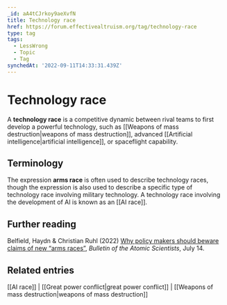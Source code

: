 ```yaml
---
_id: aA4tCJrkoy9aeXvfN
title: Technology race
href: https://forum.effectivealtruism.org/tag/technology-race
type: tag
tags:
  - LessWrong
  - Topic
  - Tag
synchedAt: '2022-09-11T14:33:31.439Z'
---
```

# Technology race

A **technology race** is a competitive dynamic between rival teams to first develop a powerful technology, such as [[Weapons of mass destruction|weapons of mass destruction]], advanced [[Artificial intelligence|artificial intelligence]], or spaceflight capability.

Terminology
-----------

The expression **arms race** is often used to describe technology races, though the expression is also used to describe a specific type of technology race involving military technology. A technology race involving the development of AI is known as an [[AI race]].

Further reading
---------------

Belfield, Haydn & Christian Ruhl (2022) [Why policy makers should beware claims of new “arms races”](https://thebulletin.org/2022/07/why-policy-makers-should-beware-claims-of-new-arms-races/), *Bulletin of the Atomic Scientists*, July 14.

Related entries
---------------

[[AI race]] | [[Great power conflict|great power conflict]] | [[Weapons of mass destruction|weapons of mass destruction]]